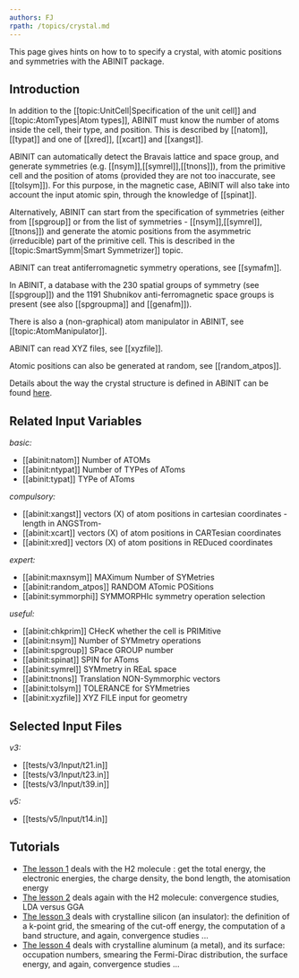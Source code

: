 ```yaml
---
authors: FJ
rpath: /topics/crystal.md
---
```

<!--
This file is automatically generated by mksite.py. All changes will be lost.
Change the input yaml files or the python code
-->

This page gives hints on how to to specify a crystal, with atomic positions and symmetries with the ABINIT package.

## Introduction

In addition to the [[topic:UnitCell|Specification of the unit cell]] and
[[topic:AtomTypes|Atom types]], ABINIT must know the number of atoms inside
the cell, their type, and position. This is described by [[natom]], [[typat]]
and one of [[xred]], [[xcart]] and [[xangst]].

ABINIT can automatically detect the Bravais lattice and space group, and
generate symmetries (e.g. [[nsym]],[[symrel]],[[tnons]]), from the primitive
cell and the position of atoms (provided they are not too inaccurate, see
[[tolsym]]). For this purpose, in the magnetic case, ABINIT will also take
into account the input atomic spin, through the knowledge of [[spinat]].

Alternatively, ABINIT can start from the specification of symmetries (either
from [[spgroup]] or from the list of symmetries -
[[nsym]],[[symrel]],[[tnons]]) and generate the atomic positions from the
asymmetric (irreducible) part of the primitive cell. This is described in the
[[topic:SmartSymm|Smart Symmetrizer]] topic.

ABINIT can treat antiferromagnetic symmetry operations, see [[symafm]].

In ABINIT, a database with the 230 spatial groups of symmetry (see
[[spgroup]]) and the 1191 Shubnikov anti-ferromagnetic space groups is present
(see also [[spgroupma]] and [[genafm]]).

There is also a (non-graphical) atom manipulator in ABINIT, see
[[topic:AtomManipulator]].

ABINIT can read XYZ files, see [[xyzfile]].

Atomic positions can also be generated at random, see [[random_atpos]].

Details about the way the crystal structure is defined in ABINIT can be found
[here](../documents/geometry.pdf).



## Related Input Variables

*basic:*

- [[abinit:natom]]  Number of ATOMs
- [[abinit:ntypat]]  Number of TYPes of AToms
- [[abinit:typat]]  TYPe of AToms
 
*compulsory:*

- [[abinit:xangst]]  vectors (X) of atom positions in cartesian coordinates -length in ANGSTrom-
- [[abinit:xcart]]  vectors (X) of atom positions in CARTesian coordinates
- [[abinit:xred]]  vectors (X) of atom positions in REDuced coordinates
 
*expert:*

- [[abinit:maxnsym]]  MAXimum Number of SYMetries
- [[abinit:random_atpos]]  RANDOM ATomic POSitions
- [[abinit:symmorphi]]  SYMMORPHIc symmetry operation selection
 
*useful:*

- [[abinit:chkprim]]  CHecK whether the cell is PRIMitive
- [[abinit:nsym]]  Number of SYMmetry operations
- [[abinit:spgroup]]  SPace GROUP number
- [[abinit:spinat]]  SPIN for AToms
- [[abinit:symrel]]  SYMmetry in REaL space
- [[abinit:tnons]]  Translation NON-Symmorphic vectors
- [[abinit:tolsym]]  TOLERANCE for SYMmetries
- [[abinit:xyzfile]]  XYZ FILE input for geometry
 

## Selected Input Files

*v3:*

- [[tests/v3/Input/t21.in]]
- [[tests/v3/Input/t23.in]]
- [[tests/v3/Input/t39.in]]
 
*v5:*

- [[tests/v5/Input/t14.in]]
 

## Tutorials

* [The lesson 1](../../tutorial/generated_files/lesson_base1.html) deals with the H2 molecule : get the total energy, the electronic energies, the charge density, the bond length, the atomisation energy 
* [The lesson 2](../../tutorial/generated_files/lesson_base2.html) deals again with the H2 molecule: convergence studies, LDA versus GGA 
* [The lesson 3](../../tutorial/generated_files/lesson_base3.html) deals with crystalline silicon (an insulator): the definition of a k-point grid, the smearing of the cut-off energy, the computation of a band structure, and again, convergence studies ...
* [The lesson 4](../../tutorial/generated_files/lesson_base4.html) deals with crystalline aluminum (a metal), and its surface: occupation numbers, smearing the Fermi-Dirac distribution, the surface energy, and again, convergence studies ...

